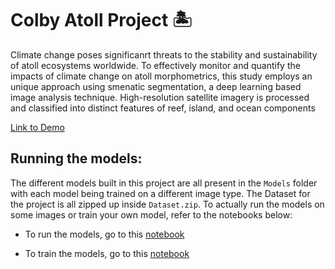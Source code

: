
# Colby Atoll Project 🏝️

Climate change poses significanrt threats to the stability and sustainability of atoll ecosystems worldwide. To effectively monitor and quantify the impacts of climate change on atoll morphometrics, this study employs an unique approach using smenatic segmentation, a deep learning based image analysis technique. High-resolution satellite imagery is processed and classified into distinct features of reef, island, and ocean components 

[Link to Demo](https://github.com/RayWang0328/Atoll-Semantic-Segmentation)

## Running the models:

The different models built in this project are all present in the `Models` folder with each model being trained on a different image type. The Dataset for the project is all zipped up inside `Dataset.zip`. To actually run the models on some images or train your own model, refer to the notebooks below: 

* To run the models, go to this [notebook](https://github.com/Tahiya31/colby_atoll/blob/main/Notebooks/Model%20Prediction.ipynb)

* To train the models, go to this [notebook](https://github.com/Tahiya31/colby_atoll/blob/main/Notebooks/Model%20Training.ipynb)
